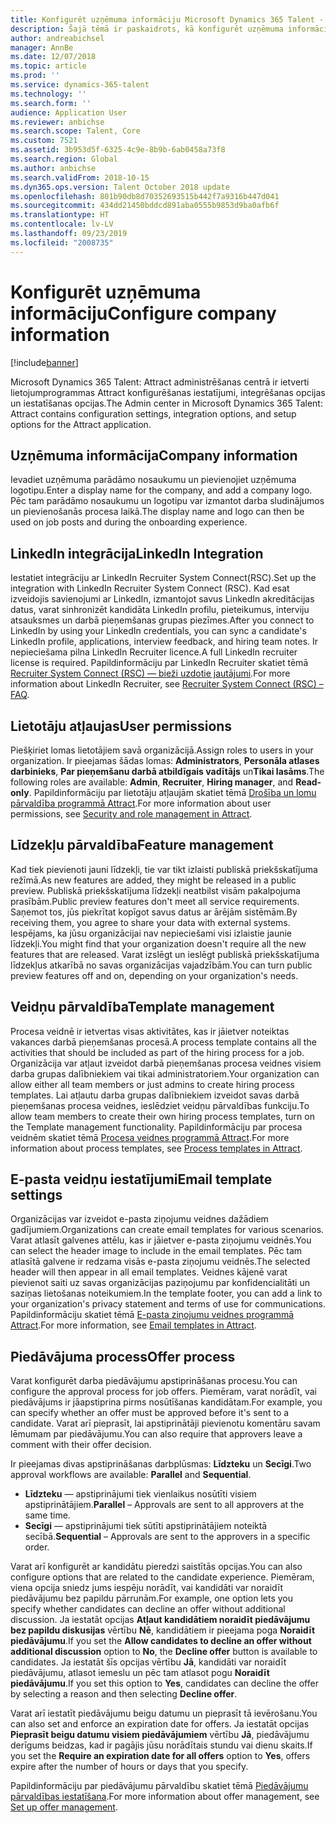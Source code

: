 ```yaml
---
title: Konfigurēt uzņēmuma informāciju Microsoft Dynamics 365 Talent - Attract
description: Šajā tēmā ir paskaidrots, kā konfigurēt uzņēmuma informāciju un zīmolu Microsoft Dynamics 365 Talent - Attract.
author: andreabichsel
manager: AnnBe
ms.date: 12/07/2018
ms.topic: article
ms.prod: ''
ms.service: dynamics-365-talent
ms.technology: ''
ms.search.form: ''
audience: Application User
ms.reviewer: anbichse
ms.search.scope: Talent, Core
ms.custom: 7521
ms.assetid: 3b953d5f-6325-4c9e-8b9b-6ab0458a73f8
ms.search.region: Global
ms.author: anbichse
ms.search.validFrom: 2018-10-15
ms.dyn365.ops.version: Talent October 2018 update
ms.openlocfilehash: 801b90db8d70352693515b442f7a9316b447d041
ms.sourcegitcommit: 434dd21450bddcd891aba0555b9853d9ba0afb6f
ms.translationtype: HT
ms.contentlocale: lv-LV
ms.lasthandoff: 09/23/2019
ms.locfileid: "2008735"
---
```

# <a name="configure-company-information"></a><span data-ttu-id="169e8-103">Konfigurēt uzņēmuma informāciju</span><span class="sxs-lookup"><span data-stu-id="169e8-103">Configure company information</span></span>
[!include[banner](../includes/banner.md)]

<span data-ttu-id="169e8-104">Microsoft Dynamics 365 Talent: Attract administrēšanas centrā ir ietverti lietojumprogrammas Attract konfigurēšanas iestatījumi, integrēšanas opcijas un iestatīšanas opcijas.</span><span class="sxs-lookup"><span data-stu-id="169e8-104">The Admin center in Microsoft Dynamics 365 Talent: Attract contains configuration settings, integration options, and setup options for the Attract application.</span></span>

## <a name="company-information"></a><span data-ttu-id="169e8-105">Uzņēmuma informācija</span><span class="sxs-lookup"><span data-stu-id="169e8-105">Company information</span></span>

<span data-ttu-id="169e8-106">Ievadiet uzņēmuma parādāmo nosaukumu un pievienojiet uzņēmuma logotipu.</span><span class="sxs-lookup"><span data-stu-id="169e8-106">Enter a display name for the company, and add a company logo.</span></span> <span data-ttu-id="169e8-107">Pēc tam parādāmo nosaukumu un logotipu var izmantot darba sludinājumos un pievienošanās procesa laikā.</span><span class="sxs-lookup"><span data-stu-id="169e8-107">The display name and logo can then be used on job posts and during the onboarding experience.</span></span>

## <a name="linkedin-integration"></a><span data-ttu-id="169e8-108">LinkedIn integrācija</span><span class="sxs-lookup"><span data-stu-id="169e8-108">LinkedIn Integration</span></span>

<span data-ttu-id="169e8-109">Iestatiet integrāciju ar LinkedIn Recruiter System Connect(RSC).</span><span class="sxs-lookup"><span data-stu-id="169e8-109">Set up the integration with LinkedIn Recruiter System Connect (RSC).</span></span> <span data-ttu-id="169e8-110">Kad esat izveidojis savienojumi ar LinkedIn, izmantojot savus LinkedIn akreditācijas datus, varat sinhronizēt kandidāta LinkedIn profilu, pieteikumus, interviju atsauksmes un darbā pieņemšanas grupas piezīmes.</span><span class="sxs-lookup"><span data-stu-id="169e8-110">After you connect to LinkedIn by using your LinkedIn credentials, you can sync a candidate's LinkedIn profile, applications, interview feedback, and hiring team notes.</span></span> <span data-ttu-id="169e8-111">Ir nepieciešama pilna LinkedIn Recruiter licence.</span><span class="sxs-lookup"><span data-stu-id="169e8-111">A full LinkedIn recruiter license is required.</span></span> <span data-ttu-id="169e8-112">Papildinformāciju par LinkedIn Recruiter skatiet tēmā [Recruiter System Connect (RSC) — bieži uzdotie jautājumi](https://www.linkedin.com/help/recruiter/answer/90483).</span><span class="sxs-lookup"><span data-stu-id="169e8-112">For more information about LinkedIn Recruiter, see [Recruiter System Connect (RSC) – FAQ](https://www.linkedin.com/help/recruiter/answer/90483).</span></span>

## <a name="user-permissions"></a><span data-ttu-id="169e8-113">Lietotāju atļaujas</span><span class="sxs-lookup"><span data-stu-id="169e8-113">User permissions</span></span>

<span data-ttu-id="169e8-114">Piešķiriet lomas lietotājiem savā organizācijā.</span><span class="sxs-lookup"><span data-stu-id="169e8-114">Assign roles to users in your organization.</span></span> <span data-ttu-id="169e8-115">Ir pieejamas šādas lomas: **Administrators**, **Personāla atlases darbinieks**, **Par pieņemšanu darbā atbildīgais vadītājs** un**Tikai lasāms**.</span><span class="sxs-lookup"><span data-stu-id="169e8-115">The following roles are available: **Admin**, **Recruiter**, **Hiring manager**, and **Read-only**.</span></span> <span data-ttu-id="169e8-116">Papildinformāciju par lietotāju atļaujām skatiet tēmā [Drošība un lomu pārvaldība programmā Attract](./security-attract.md).</span><span class="sxs-lookup"><span data-stu-id="169e8-116">For more information about user permissions, see [Security and role management in Attract](./security-attract.md).</span></span>

## <a name="feature-management"></a><span data-ttu-id="169e8-117">Līdzekļu pārvaldība</span><span class="sxs-lookup"><span data-stu-id="169e8-117">Feature management</span></span>

<span data-ttu-id="169e8-118">Kad tiek pievienoti jauni līdzekļi, tie var tikt izlaisti publiskā priekšskatījuma režīmā.</span><span class="sxs-lookup"><span data-stu-id="169e8-118">As new features are added, they might be released in a public preview.</span></span> <span data-ttu-id="169e8-119">Publiskā priekšskatījuma līdzekļi neatbilst visām pakalpojuma prasībām.</span><span class="sxs-lookup"><span data-stu-id="169e8-119">Public preview features don't meet all service requirements.</span></span> <span data-ttu-id="169e8-120">Saņemot tos, jūs piekrītat kopīgot savus datus ar ārējām sistēmām.</span><span class="sxs-lookup"><span data-stu-id="169e8-120">By receiving them, you agree to share your data with external systems.</span></span> <span data-ttu-id="169e8-121">Iespējams, ka jūsu organizācijai nav nepieciešami visi izlaistie jaunie līdzekļi.</span><span class="sxs-lookup"><span data-stu-id="169e8-121">You might find that your organization doesn't require all the new features that are released.</span></span> <span data-ttu-id="169e8-122">Varat izslēgt un ieslēgt publiskā priekšskatījuma līdzekļus atkarībā no savas organizācijas vajadzībām.</span><span class="sxs-lookup"><span data-stu-id="169e8-122">You can turn public preview features off and on, depending on your organization's needs.</span></span>

## <a name="template-management"></a><span data-ttu-id="169e8-123">Veidņu pārvaldība</span><span class="sxs-lookup"><span data-stu-id="169e8-123">Template management</span></span>

<span data-ttu-id="169e8-124">Procesa veidnē ir ietvertas visas aktivitātes, kas ir jāietver noteiktas vakances darbā pieņemšanas procesā.</span><span class="sxs-lookup"><span data-stu-id="169e8-124">A process template contains all the activities that should be included as part of the hiring process for a job.</span></span> <span data-ttu-id="169e8-125">Organizācija var atļaut izveidot darbā pieņemšanas procesa veidnes visiem darba grupas dalībniekiem vai tikai administratoriem.</span><span class="sxs-lookup"><span data-stu-id="169e8-125">Your organization can allow either all team members or just admins to create hiring process templates.</span></span> <span data-ttu-id="169e8-126">Lai atļautu darba grupas dalībniekiem izveidot savas darbā pieņemšanas procesa veidnes, ieslēdziet veidņu pārvaldības funkciju.</span><span class="sxs-lookup"><span data-stu-id="169e8-126">To allow team members to create their own hiring process templates, turn on the Template management functionality.</span></span> <span data-ttu-id="169e8-127">Papildinformāciju par procesa veidnēm skatiet tēmā [Procesa veidnes programmā Attract](./process-templates-attract.md).</span><span class="sxs-lookup"><span data-stu-id="169e8-127">For more information about process templates, see [Process templates in Attract](./process-templates-attract.md).</span></span>

## <a name="email-template-settings"></a><span data-ttu-id="169e8-128">E-pasta veidņu iestatījumi</span><span class="sxs-lookup"><span data-stu-id="169e8-128">Email template settings</span></span>

<span data-ttu-id="169e8-129">Organizācijas var izveidot e-pasta ziņojumu veidnes dažādiem gadījumiem.</span><span class="sxs-lookup"><span data-stu-id="169e8-129">Organizations can create email templates for various scenarios.</span></span> <span data-ttu-id="169e8-130">Varat atlasīt galvenes attēlu, kas ir jāietver e-pasta ziņojumu veidnēs.</span><span class="sxs-lookup"><span data-stu-id="169e8-130">You can select the header image to include in the email templates.</span></span> <span data-ttu-id="169e8-131">Pēc tam atlasītā galvene ir redzama visās e-pasta ziņojumu veidnēs.</span><span class="sxs-lookup"><span data-stu-id="169e8-131">The selected header will then appear in all email templates.</span></span> <span data-ttu-id="169e8-132">Veidnes kājenē varat pievienot saiti uz savas organizācijas paziņojumu par konfidencialitāti un saziņas lietošanas noteikumiem.</span><span class="sxs-lookup"><span data-stu-id="169e8-132">In the template footer, you can add a link to your organization's privacy statement and terms of use for communications.</span></span> <span data-ttu-id="169e8-133">Papildinformāciju skatiet tēmā [E-pasta ziņojumu veidnes programmā Attract](./email-templates.md).</span><span class="sxs-lookup"><span data-stu-id="169e8-133">For more information, see [Email templates in Attract](./email-templates.md).</span></span>

## <a name="offer-process"></a><span data-ttu-id="169e8-134">Piedāvājuma process</span><span class="sxs-lookup"><span data-stu-id="169e8-134">Offer process</span></span>

<span data-ttu-id="169e8-135">Varat konfigurēt darba piedāvājumu apstiprināšanas procesu.</span><span class="sxs-lookup"><span data-stu-id="169e8-135">You can configure the approval process for job offers.</span></span> <span data-ttu-id="169e8-136">Piemēram, varat norādīt, vai piedāvājums ir jāapstiprina pirms nosūtīšanas kandidātam.</span><span class="sxs-lookup"><span data-stu-id="169e8-136">For example, you can specify whether an offer must be approved before it's sent to a candidate.</span></span> <span data-ttu-id="169e8-137">Varat arī pieprasīt, lai apstiprinātāji pievienotu komentāru savam lēmumam par piedāvājumu.</span><span class="sxs-lookup"><span data-stu-id="169e8-137">You can also require that approvers leave a comment with their offer decision.</span></span>

<span data-ttu-id="169e8-138">Ir pieejamas divas apstiprināšanas darbplūsmas: **Līdzteku** un **Secīgi**.</span><span class="sxs-lookup"><span data-stu-id="169e8-138">Two approval workflows are available: **Parallel** and **Sequential**.</span></span>

- <span data-ttu-id="169e8-139">**Līdzteku** — apstiprinājumi tiek vienlaikus nosūtīti visiem apstiprinātājiem.</span><span class="sxs-lookup"><span data-stu-id="169e8-139">**Parallel** – Approvals are sent to all approvers at the same time.</span></span>
- <span data-ttu-id="169e8-140">**Secīgi** — apstiprinājumi tiek sūtīti apstiprinātājiem noteiktā secībā.</span><span class="sxs-lookup"><span data-stu-id="169e8-140">**Sequential** – Approvals are sent to the approvers in a specific order.</span></span>

<span data-ttu-id="169e8-141">Varat arī konfigurēt ar kandidātu pieredzi saistītās opcijas.</span><span class="sxs-lookup"><span data-stu-id="169e8-141">You can also configure options that are related to the candidate experience.</span></span> <span data-ttu-id="169e8-142">Piemēram, viena opcija sniedz jums iespēju norādīt, vai kandidāti var noraidīt piedāvājumu bez papildu pārrunām.</span><span class="sxs-lookup"><span data-stu-id="169e8-142">For example, one option lets you specify whether candidates can decline an offer without additional discussion.</span></span> <span data-ttu-id="169e8-143">Ja iestatāt opcijas **Atļaut kandidātiem noraidīt piedāvājumu bez papildu diskusijas** vērtību **Nē**, kandidātiem ir pieejama poga **Noraidīt piedāvājumu**.</span><span class="sxs-lookup"><span data-stu-id="169e8-143">If you set the **Allow candidates to decline an offer without additional discussion** option to **No**, the **Decline offer** button is available to candidates.</span></span> <span data-ttu-id="169e8-144">Ja iestatāt šīs opcijas vērtību **Jā**, kandidāti var noraidīt piedāvājumu, atlasot iemeslu un pēc tam atlasot pogu **Noraidīt piedāvājumu**.</span><span class="sxs-lookup"><span data-stu-id="169e8-144">If you set this option to **Yes**, candidates can decline the offer by selecting a reason and then selecting **Decline offer**.</span></span>

<span data-ttu-id="169e8-145">Varat arī iestatīt piedāvājumu beigu datumu un pieprasīt tā ievērošanu.</span><span class="sxs-lookup"><span data-stu-id="169e8-145">You can also set and enforce an expiration date for offers.</span></span> <span data-ttu-id="169e8-146">Ja iestatāt opcijas **Pieprasīt beigu datumu visiem piedāvājumiem** vērtību **Jā**, piedāvājumu derīgums beidzas, kad ir pagājis jūsu norādītais stundu vai dienu skaits.</span><span class="sxs-lookup"><span data-stu-id="169e8-146">If you set the **Require an expiration date for all offers** option to **Yes**, offers expire after the number of hours or days that you specify.</span></span>

<span data-ttu-id="169e8-147">Papildinformāciju par piedāvājumu pārvaldību skatiet tēmā [Piedāvājumu pārvaldības iestatīšana](./offer-setup.md).</span><span class="sxs-lookup"><span data-stu-id="169e8-147">For more information about offer management, see [Set up offer management](./offer-setup.md).</span></span>
